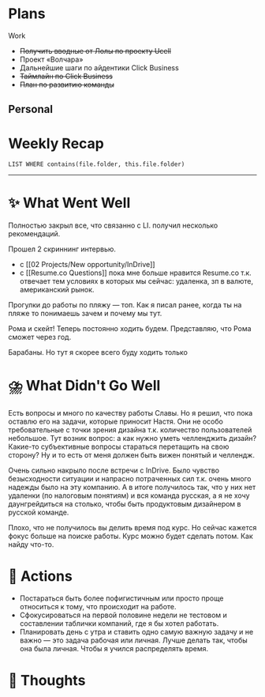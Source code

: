 
# Plans
Work
- ~~Получить вводные от Лолы по проекту Ucell~~
- Проект «Волчара»
- Дальнейшие шаги по айдентики Click Business 
- ~~Таймлайн по Click Business~~ 
- ~~План по развитию команды~~

Personal
- 

# Weekly Recap
``` dataview
LIST WHERE contains(file.folder, this.file.folder)

```



---
# ✨ What Went Well
Полностью закрыл все, что связанно с LI. получил несколько рекомендаций. 

Прошел 2 скриннинг интервью. 
- с [[02 Projects/New opportunity/InDrive]]
- c [[Resume.co Questions]]
пока мне больше нравится Resume.co т.к. отвечает тем условиях в которых мы сейчас: удаленка, зп в валюте, американский рынок. 

Прогулки до работы по пляжу — топ. Как я писал ранее, когда ты на пляже то понимаешь зачем и почему мы тут. 

Рома и скейт! Теперь постоянно ходить будем. Представляю, что Рома сможет через год.

Барабаны. Но тут я скорее всего буду ходить только

#  ⛈️ What Didn't Go Well

Есть вопросы и много по качеству работы Славы. Но я решил, что пока оставлю его на задачи, которые приносит Настя. Они не особо требовательные с точки зрения дизайна т.к. количество пользователей небольшое. 
Тут возник вопрос: а как нужно уметь челленджить дизайн? Какие-то субъективные вопросы стараться перетащить на свою сторону? 
Ну и то есть от меня должен быть вижен понятый и челлендж. 

Очень сильно накрыло после встречи с InDrive. Было чувство безысходности ситуации и напрасно потраченных сил т.к. очень много надежды было на эту компанию. А в итоге получилось так, что у них нет удаленки (по налоговым понятиям) и вся команда русская, а я не хочу даунгрейдиться на столько, чтобы быть продуктовым дизайнером в русской команде. 

Плохо, что не получилось вы делить время под курс. Но сейчас кажется фокус больше на поиске работы. Курс можно будет сделать потом. Как найду что-то. 




# 💫 Actions

- Постараться быть более пофигистичным или просто проще относиться к тому, что происходит на работе. 
- Сфокусироваться на первой половине недели не тестовом и составлении таблички компаний, где я бы хотел работать. 
- Планировать день с утра и ставить одно самую важную задачу и не важно — это задача рабочая или личная. Лучше делать так, чтобы она была личная. Чтобы я учился распределять время. 


# 🤔 Thoughts 

